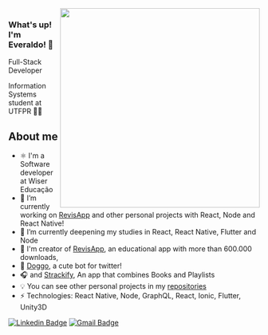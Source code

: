<img align="right" width="400" height="400" src="https://i.imgur.com/wFsxG1B.png">

### What's up! I'm Everaldo! 👋

Full-Stack Developer

Information Systems student at UTFPR 👨‍💻

## About me
- ⚛️  I'm a Software developer at Wiser Educação
- 🔭 I’m currently working on [RevisApp](https://play.google.com/store/apps/details?id=com.klawapps.revisapp&hl) and other personal projects with React, Node and React Native!
- 🌱 I’m currently deepening my studies in React, React Native, Flutter and Node
- 🧠 I'm creator of [RevisApp](https://play.google.com/store/apps/details?id=com.klawapps.revisapp&hl), an educational app with more than 600.000 downloads,
- 🐶 [Doggo](https://twitter.com/DoggoTheBot), a cute bot for twitter!
- 🎧 and [Strackify](https://play.google.com/store/apps/details?id=com.soundtrackio), An app that combines Books and Playlists
- 💡 You can see other personal projects in my [repositories](https://github.com/juniorklawa)
-  ⚡ Technologies: React Native, Node, GraphQL, React, Ionic, Flutter, Unity3D


[![Linkedin Badge](https://img.shields.io/badge/-juniorklawa-blue?style=flat-square&logo=Linkedin&logoColor=white&link=https://www.linkedin.com/in/everaldojuniorklawa/)](https://www.linkedin.com/in/everaldojuniorklawa/)
[![Gmail Badge](https://img.shields.io/badge/-juniorklawa10@gmail.com-c14438?style=flat-square&logo=Gmail&logoColor=white&link=mailto:juniorklawa10@gmail.com)](mailto:juniorklawa10@gmail.com)
